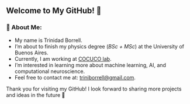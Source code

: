 ## Welcome to My GitHub! 👋

### 🔬 About Me:
- My name is Trinidad Borrell.
- I’m about to finish my physics degree (_BSc + MSc_) at the University of Buenos Aires.
- Currently, I am working at [COCUCO lab](https://www.cocucolab.org/).
- I’m interested in learning more about machine learning, AI, and computational neuroscience.
- Feel free to contact me at: [triniborrell@gmail.com](mailto:triniborrell@gmail.com).
  
Thank you for visiting my GitHub! I look forward to sharing more projects and ideas in the future :brain: 




